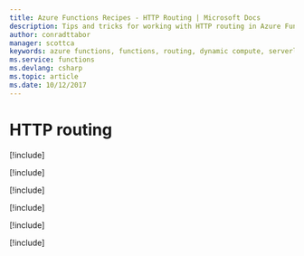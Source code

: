 ```yaml
---
title: Azure Functions Recipes - HTTP Routing | Microsoft Docs
description: Tips and tricks for working with HTTP routing in Azure Functions
author: conradttabor
manager: scottca
keywords: azure functions, functions, routing, dynamic compute, serverless architecture
ms.service: functions
ms.devlang: csharp
ms.topic: article
ms.date: 10/12/2017
---
```



# HTTP routing

[!include[](/routes-prefixes.md)]

[!include[](includes/routes-infunction.md)]

[!include[](includes/routes-functionjson.md)]

[!include[](includes/routes-azureportal.md)]

[!include[](includes/routes-routeparameters.md)]

[!include[](includes/routes-optionalparameters.md)]